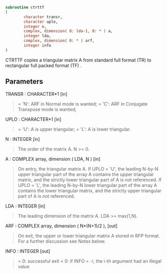 ```fortran
subroutine ctrttf
(
        character transr,
        character uplo,
        integer n,
        complex, dimension( 0: lda-1, 0: * ) a,
        integer lda,
        complex, dimension( 0: * ) arf,
        integer info
)
```

CTRTTF copies a triangular matrix A from standard full format (TR)
to rectangular full packed format (TF) .

## Parameters
TRANSR : CHARACTER*1 [in]
> = 'N':  ARF in Normal mode is wanted;
> = 'C':  ARF in Conjugate Transpose mode is wanted;

UPLO : CHARACTER*1 [in]
> = 'U':  A is upper triangular;
> = 'L':  A is lower triangular.

N : INTEGER [in]
> The order of the matrix A.  N >= 0.

A : COMPLEX array, dimension ( LDA, N ) [in]
> On entry, the triangular matrix A.  If UPLO = 'U', the
> leading N-by-N upper triangular part of the array A contains
> the upper triangular matrix, and the strictly lower
> triangular part of A is not referenced.  If UPLO = 'L', the
> leading N-by-N lower triangular part of the array A contains
> the lower triangular matrix, and the strictly upper
> triangular part of A is not referenced.

LDA : INTEGER [in]
> The leading dimension of the matrix A.  LDA >= max(1,N).

ARF : COMPLEX array, dimension ( N*(N+1)/2 ), [out]
> On exit, the upper or lower triangular matrix A stored in
> RFP format. For a further discussion see Notes below.

INFO : INTEGER [out]
> = 0:  successful exit
> < 0:  if INFO = -i, the i-th argument had an illegal value
